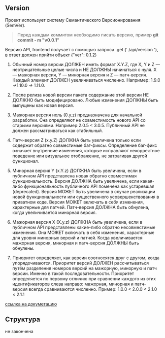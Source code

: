 ## Version

Проект использует систему Семантического Версионирования (SemVer). <br>
> Перед каждым коммитом необходимо писать версию, пример **git commit - m "v0.0.1"**

Версию API, frontend получает с помощью запроса .get (' /api/version '), в ответ должен прийти объект {"ver": 0.1.2}

1. Обычный номер версии ДОЛЖЕН иметь формат X.Y.Z, где X, Y и Z — неотрицательные целые числа и НЕ ДОЛЖНЫ начинаться с нуля. X — мажорная версия, Y — минорная версия и Z — патч-версия. Каждый элемент ДОЛЖЕН увеличиваться численно. Например: 1.9.0 ->1.10.0 -> 1.11.0.

2. После релиза новой версии пакета содержание этой версии НЕ ДОЛЖНО быть модифицировано. Любые изменения ДОЛЖНЫ быть выпущены как новая версия.

3. Мажорная версия ноль (0.y.z) предназначена для начальной разработки. Она определяют не совместимость нового API со старыми версиями. Например 2.0.5 < 3.0.5.  Публичный API не должен рассматриваться как стабильный.

4. Патч-версия Z (x.y.Z)  ДОЛЖНА быть увеличена только если содержит обратно совместимые баг-фиксы. Определение баг-фикс означает внутренние изменения, которые исправляют некорректное поведение или визуальное отображение, не затрагивая другой функционал.

5. Минорная версия Y (x.Y.z)  ДОЛЖНА быть увеличена, если в публичном API представлена новая обратно совместимая функциональность. Версия ДОЛЖНА быть увеличена, если какая-либо функциональность публичного API помечена как устаревшая (deprecated). Версия МОЖЕТ быть увеличена в случае реализации новой функциональности или существенного усовершенствования в приватном коде. Версия МОЖЕТ включать в себя изменения, характерные для патчей. Патч-версия ДОЛЖНА быть обнулена, когда увеличивается минорная версия.

6. Мажорная версия X (X.y.z)  ДОЛЖНА быть увеличена, если в публичном API представлены какие-либо обратно несовместимые изменения. Она МОЖЕТ включать в себя изменения, характерные для уровня минорных версий и патчей. Когда увеличивается мажорная версия, минорная и патч-версия ДОЛЖНЫ быть обнулены.

7. Приоритет определяет, как версии соотносятся друг с другом, когда упорядочиваются. Приоритет версий ДОЛЖЕН рассчитываться путём разделения номеров версий на мажорную, минорную и патч версии. Именно в такой последовательности. Приоритет определяется по первому отличию при сравнении каждого из этих идентификаторов слева направо: мажорная, минорная и патч-версия всегда сравниваются численно. Пример: 1.0.0 < 2.0.0 < 2.1.0 < 2.1.1 <br> 

[ссылка на докуметацию](https://semver.org/lang/ru/)

## Структура

не закончена
